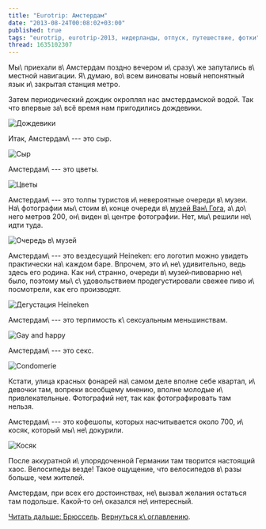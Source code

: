 ```yaml
---
title: "Eurotrip: Амстердам"
date: "2013-08-24T00:08:02+03:00"
published: true
tags: "eurotrip, eurotrip-2013, нидерланды, отпуск, путешествие, фотки"
thread: 1635102307
---
```


Мы\ приехали в\ Амстердам поздно вечером и\ сразу\ же запутались в\ местной навигации. Я\ думаю, во\ всем виноваты новый
непонятный язык и\ закрытая станция метро.

Затем периодический дождик окроплял нас амстердамской водой. Так что впервые за\ всё время нам пригодились дождевики.

![Дождевики](/images/travel/2013-08-eurotrip/amsterdam-raincoat.jpg "Дождевики")

Итак, Амстердам\ --- это сыр.

![Сыр](/images/travel/2013-08-eurotrip/amsterdam-cheese.jpg "Сыр")

Амстердам\ --- это цветы.

![Цветы](/images/travel/2013-08-eurotrip/amsterdam-flowers.jpg "Цветы")

Амстердам\ --- это толпы туристов и\ невероятные очереди в\ музеи. На\ фотографии мы\ стоим в\ конце очереди
в\ [музей Ван\ Гога][museum], а\ до\ него метров 200, он\ виден в\ центре фотографии. Нет, мы\ решили не\ идти туда.

![Очередь в\ музей](/images/travel/2013-08-eurotrip/amsterdam-queue.jpg "Очередь в музей")

Амстердам\ --- это вездесущий Heineken: его логотип можно увидеть практически на\ каждом баре. Впрочем, это
и\ не\ удивительно, ведь здесь его родина. Как ни\ странно, очереди в\ музей&#8209;пивоварню не\ было, поэтому
мы\ с\ удовольствием продегустировали свежее пиво и\ посмотрели, как его производят.

![Дегустация Heineken](/images/travel/2013-08-eurotrip/amsterdam-heineken.jpg "Дегустация Heineken")

Амстердам\ --- это терпимость к\ сексуальным меньшинствам.

![Gay and happy](/images/travel/2013-08-eurotrip/amsterdam-gay-and-happy.jpg "Gay and happy")

Амстердам\ --- это секс.

![Condomerie](/images/travel/2013-08-eurotrip/amsterdam-condomerie.jpg "Condomerie")

Кстати, улица красных фонарей на\ самом деле вполне себе квартал, и\ девочки там, вопреки всеобщему мнению, вполне
молодые и\ привлекательные. Фотографий нет, так как фотографировать там нельзя.

Амстердам\ --- это кофешопы, которых насчитывается около 700, и\ косяк, который мы\ не\ докурили.

![Косяк](/images/travel/2013-08-eurotrip/amsterdam-joint.jpg "Косяк")

После аккуратной и\ упорядоченной Германии там творится настоящий хаос. Велосипеды везде! Такое ощущение, что
велосипедов в\ разы больше, чем жителей.

Амстердам, при всех его достоинствах, не\ вызвал желания остаться там подольше. Какой&#8209;то он\ оказался
не\ интересный.

[Читать дальше: Брюссель](/post/eurotrip-brussels/). [Вернуться к\ оглавлению](/post/eurotrip-2013/).

[museum]: http://ru.wikipedia.org/wiki/%D0%9C%D1%83%D0%B7%D0%B5%D0%B9_%D0%92%D0%B8%D0%BD%D1%81%D0%B5%D0%BD%D1%82%D0%B0_%D0%B2%D0%B0%D0%BD_%D0%93%D0%BE%D0%B3%D0%B0
